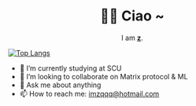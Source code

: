 <!-- prettier-ignore-start -->
<!-- markdownlint-disable -->
<div align="center">
  <h1>🐱‍👤 Ciao ~</h1>
  <p>I am <strong><a href="https://github.com/imzqqq/">z</a></strong>.</p>
</div>

[![Top Langs](https://github-readme-stats.vercel.app/api/top-langs/?username=imzqqq&layout=compact)](https://github.com/imzqqq/chat.git)

- 🔭 I’m currently studying at SCU
- 👯 I’m looking to collaborate on Matrix protocol & ML
- 💬 Ask me about anything
- 📫 How to reach me: imzqqq@hotmail.com
